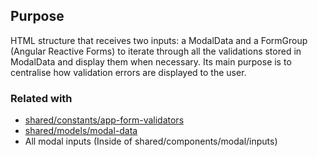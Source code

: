 ## Purpose
HTML structure that receives two inputs: a ModalData and a FormGroup (Angular Reactive Forms) to iterate through all the validations stored in ModalData and
display them when necessary.
Its main purpose is to centralise how validation errors are displayed to the user.

### Related with
- [shared/constants/app-form-validators](../constants/README.md)
- [shared/models/modal-data](../models/README.md)
- All modal inputs (Inside of shared/components/modal/inputs)
